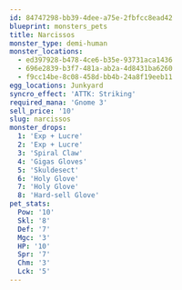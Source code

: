 ```yaml
---
id: 84747298-bb39-4dee-a75e-2fbfcc8ead42
blueprint: monsters_pets
title: Narcissos
monster_type: demi-human
monster_locations:
  - ed397928-b478-4ce6-b35e-93731aca1436
  - 696e2839-b3f7-481a-ab2a-4d8431ba6260
  - f9cc14be-8c08-458d-bb4b-24a8f19eeb11
egg_locations: Junkyard
syncro_effect: 'ATTK: Striking'
required_mana: 'Gnome 3'
sell_price: '10'
slug: narcissos
monster_drops:
  1: 'Exp + Lucre'
  2: 'Exp + Lucre'
  3: 'Spiral Claw'
  4: 'Gigas Gloves'
  5: 'Skuldesect'
  6: 'Holy Glove'
  7: 'Holy Glove'
  8: 'Hard-sell Glove'
pet_stats:
  Pow: '10'
  Skl: '8'
  Def: '7'
  Mgc: '3'
  HP: '10'
  Spr: '7'
  Chm: '3'
  Lck: '5'
---
```

